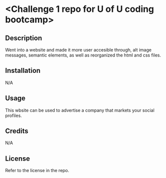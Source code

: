 # <Challenge 1 repo for U of U coding bootcamp>

## Description

Went into a website and made it more user accesible through, alt image messages, semantic elements, as well as reorganized the html and css files.

## Installation

N/A

## Usage

This wbsite can be used to advertise a company that markets your social profiles.

## Credits

N/A

## License

Refer to the license in the repo.
